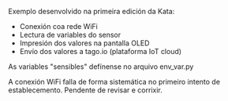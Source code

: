 Exemplo desenvolvido na primeira edición da Kata:
- Conexión coa rede WiFi
- Lectura de variables do sensor
- Impresión dos valores na pantalla OLED
- Envío dos valores a tago.io (plataforma IoT cloud)

As variables "sensibles" defínense no arquivo env_var.py 

A conexión WiFi falla de forma sistemática no primeiro intento de establecemento. Pendente de revisar e corrixir.
